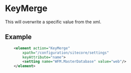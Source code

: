 # KeyMerge

This will overwrite a specific value from the xml.

## Example 

~~~xml
    <element action="KeyMerge" 
        xpath="/configuration/sitecore/settings" 
        keyAttribute="name">
        <setting name="WFM.MasterDatabase" value="web"/>
    </element>
~~~